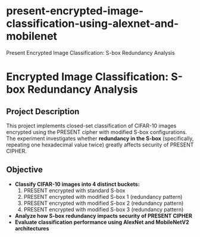 # present-encrypted-image-classification-using-alexnet-and-mobilenet
Present Encrypted Image Classification: S-box Redundancy Analysis

# Encrypted Image Classification: S-box Redundancy Analysis

## Project Description
This project implements closed-set classification of CIFAR-10 images encrypted using the PRESENT cipher with modified S-box configurations. The experiment investigates whether **redundancy in the S-box** (specifically, repeating one hexadecimal value twice) greatly affects security of PRESENT CIPHER.

## Objective
- **Classify CIFAR-10 images into 4 distinct buckets:**
  1. PRESENT encrypted with standard S-box
  2. PRESENT encrypted with modified S-box 1 (redundancy pattern)
  3. PRESENT encrypted with modified S-box 2 (redundancy pattern)
  4. PRESENT encrypted with modified S-box 3 (redundancy pattern)
- **Analyze how S-box redundancy impacts security of PRESENT CIPHER**
- **Evaluate classification performance using AlexNet and MobileNetV2 architectures**
